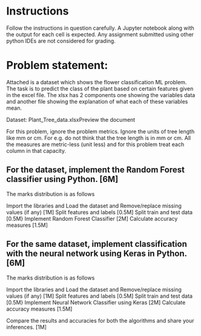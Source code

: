 # Instructions
Follow the instructions in question carefully.
A Jupyter notebook along with the output for each cell is expected.
Any assignment submitted using other python IDEs are not considered for grading.
 

# Problem statement:

Attached is a dataset which shows the flower classification ML problem. The task is to predict the class of the plant based on certain features given in the excel file. The xlsx has 2 components one showing the variables data and another file showing the explanation of what each of these variables mean.

Dataset: Plant_Tree_data.xlsxPreview the document

For this problem, ignore the problem metrics. Ignore the units of tree length like mm or cm. For e.g. do not think that the tree length is in mm or cm. All the measures are metric-less (unit less) and for this problem treat each column in that capacity.

## For the dataset, implement the Random Forest classifier using Python. [6M]

The marks distribution is as follows

Import the libraries and Load the dataset and Remove/replace missing values (if any) [1M]
Split features and labels [0.5M]
Split train and test data [0.5M}
Implement Random Forest Classifier [2M]
Calculate accuracy measures [1.5M]
 

## For the same dataset, implement classification with the neural network using Keras in Python. [6M]

The marks distribution is as follows

Import the libraries and Load the dataset and Remove/replace missing values (if any) [1M]
Split features and labels [0.5M]
Split train and test data [0.5M}
Implement Neural Network Classifier using Keras [2M]
Calculate accuracy measures [1.5M]
 

Compare the results and accuracies for both the algorithms and share your inferences. [1M]


